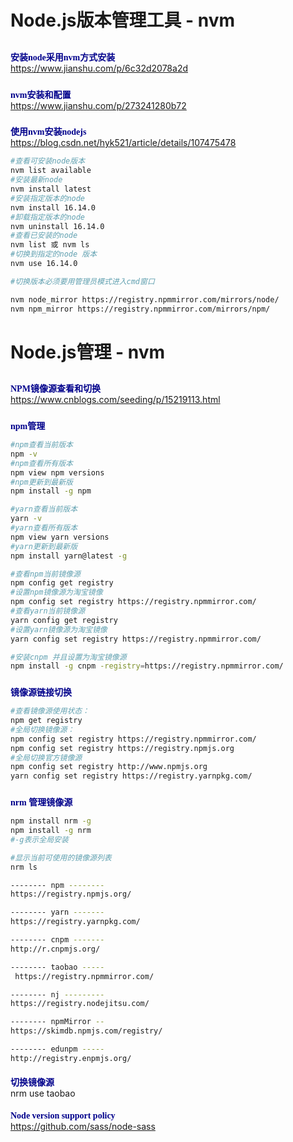
# Node.js版本管理工具 - nvm
## 

### <font face="Meiryo UI" color=#00008B> 
**安装node采用nvm方式安装**
</font>  
https://www.jianshu.com/p/6c32d2078a2d

### <font face="Meiryo UI" color=#00008B> 
**nvm安装和配置**
</font>  
https://www.jianshu.com/p/273241280b72

### <font face="Meiryo UI" color=#00008B> 
**使用nvm安装nodejs**
</font>  
https://blog.csdn.net/hyk521/article/details/107475478

``` bash
#查看可安装node版本
nvm list available
#安装最新node 
nvm install latest 
#安装指定版本的node   
nvm install 16.14.0 
#卸载指定版本的node 
nvm uninstall 16.14.0
#查看已安装的node  
nvm list 或 nvm ls 
#切换到指定的node 版本
nvm use 16.14.0   

#切换版本必须要用管理员模式进入cmd窗口

nvm node_mirror https://registry.npmmirror.com/mirrors/node/  
nvm npm_mirror https://registry.npmmirror.com/mirrors/npm/  

``` 


# Node.js管理 - nvm
## 

### <font face="Meiryo UI" color=#00008B> 
**NPM镜像源查看和切换**
</font>  
https://www.cnblogs.com/seeding/p/15219113.html

### <font face="Meiryo UI" color=#00008B> 
**npm管理**
</font>  

``` bash
#npm查看当前版本  
npm -v  
#npm查看所有版本  
npm view npm versions  
#npm更新到最新版  
npm install -g npm

#yarn查看当前版本
yarn -v
#yarn查看所有版本 
npm view yarn versions 
#yarn更新到最新版 
npm install yarn@latest -g

#查看npm当前镜像源 
npm config get registry 
#设置npm镜像源为淘宝镜像
npm config set registry https://registry.npmmirror.com/  
#查看yarn当前镜像源
yarn config get registry  
#设置yarn镜像源为淘宝镜像
yarn config set registry https://registry.npmmirror.com/ 

#安装cnpm 并且设置为淘宝镜像源
npm install -g cnpm -registry=https://registry.npmmirror.com/
``` 

### <font face="Meiryo UI" color=#00008B> 
**镜像源链接切换**
</font>  
``` bash
#查看镜像源使用状态： 
npm get registry 
#全局切换镜像源： 
npm config set registry https://registry.npmmirror.com/
npm config set registry https://registry.npmjs.org 
#全局切换官方镜像源 
npm config set registry http://www.npmjs.org
yarn config set registry https://registry.yarnpkg.com/
``` 

### <font face="Meiryo UI" color=#00008B> 
**nrm 管理镜像源**
</font> 
``` bash
npm install nrm -g
npm install -g nrm
#-g表示全局安装

#显示当前可使用的镜像源列表 
nrm ls

-------- npm -------- 
https://registry.npmjs.org/ 

-------- yarn ------- 
https://registry.yarnpkg.com/ 

-------- cnpm ------- 
http://r.cnpmjs.org/ 

-------- taobao ----- 
 https://registry.npmmirror.com/ 

-------- nj --------- 
https://registry.nodejitsu.com/ 

-------- npmMirror -- 
https://skimdb.npmjs.com/registry/ 

-------- edunpm ----- 
http://registry.enpmjs.org/
``` 

#### <font face="Meiryo UI" color=#00008B> 
**切换镜像源**
</font>  
nrm use taobao

#### <font face="Meiryo UI" color=#00008B> 
**Node version support policy**
</font>   
https://github.com/sass/node-sass
